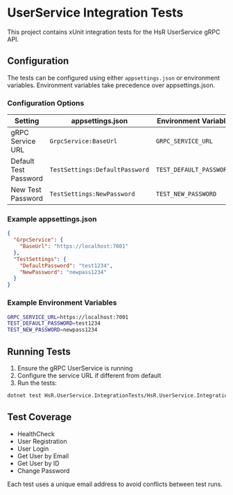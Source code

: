 # UserService Integration Tests

This project contains xUnit integration tests for the HsR UserService gRPC API.

## Configuration

The tests can be configured using either `appsettings.json` or environment variables. Environment variables take precedence over appsettings.json.

### Configuration Options

| Setting | appsettings.json | Environment Variable | Default |
|---------|------------------|---------------------|---------|
| gRPC Service URL | `GrpcService:BaseUrl` | `GRPC_SERVICE_URL` | `https://localhost:7001` |
| Default Test Password | `TestSettings:DefaultPassword` | `TEST_DEFAULT_PASSWORD` | `test1234` |
| New Test Password | `TestSettings:NewPassword` | `TEST_NEW_PASSWORD` | `newpass1234` |

### Example appsettings.json

```json
{
  "GrpcService": {
    "BaseUrl": "https://localhost:7001"
  },
  "TestSettings": {
    "DefaultPassword": "test1234",
    "NewPassword": "newpass1234"
  }
}
```

### Example Environment Variables

```bash
GRPC_SERVICE_URL=https://localhost:7001
TEST_DEFAULT_PASSWORD=test1234
TEST_NEW_PASSWORD=newpass1234
```

## Running Tests

1. Ensure the gRPC UserService is running
2. Configure the service URL if different from default
3. Run the tests:

```bash
dotnet test HsR.UserService.IntegrationTests/HsR.UserService.IntegrationTests.csproj
```

## Test Coverage

- HealthCheck
- User Registration
- User Login
- Get User by Email
- Get User by ID
- Change Password

Each test uses a unique email address to avoid conflicts between test runs. 